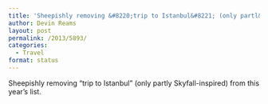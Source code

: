 ```yaml
---
title: 'Sheepishly removing &#8220;trip to Istanbul&#8221; (only partl&#8230;'
author: Devin Reams
layout: post
permalink: /2013/5893/
categories:
  - Travel
format: status
---
```

Sheepishly removing &#8220;trip to Istanbul&#8221; (only partly Skyfall-inspired) from this year&#8217;s list.